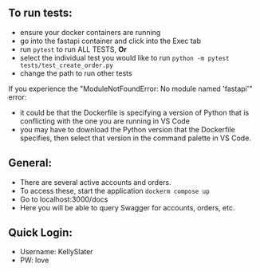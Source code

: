 ## To run tests:

- ensure your docker containers are running
- go into the fastapi container and click into the Exec tab
- run `pytest` to run ALL TESTS, **Or**
- select the individual test you would like to run `python -m pytest tests/test_create_order.py`
- change the path to run other tests

If you experience the "ModuleNotFoundError: No module named 'fastapi'" error:

- it could be that the Dockerfile is specifying a version of Python that is conflicting with the one you are running in VS Code
- you may have to download the Python version that the Dockerfile specifies, then select that version in the command palette in VS Code.

## General:

- There are several active accounts and orders.
- To access these, start the application `dockerm compose up`
- Go to localhost:3000/docs
- Here you will be able to query Swagger for accounts, orders, etc.

## Quick Login:

- Username: KellySlater
- PW: love
